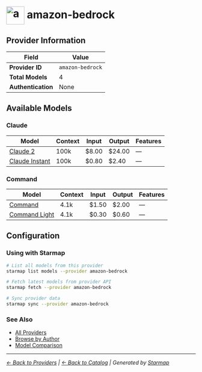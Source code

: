 # <img src="https://raw.githubusercontent.com/agentstation/starmap/master/internal/embedded/catalog/providers/amazon-bedrock/logo.svg" alt="amazon-bedrock logo" width="48" height="48" style="vertical-align: middle;"> amazon-bedrock
  
## Provider Information
  
| Field | Value |
|---------|---------|
| **Provider ID** | `amazon-bedrock` |
| **Total Models** | 4 |
| **Authentication** | None |

  
## Available Models
  
### Claude
  
| Model | Context | Input | Output | Features |
|---------|---------|---------|---------|---------|
| [Claude 2](./models/anthropic.claude-v2.md) | 100k | $8.00 | $24.00 | — |
| [Claude Instant](./models/anthropic.claude-instant-v1.md) | 100k | $0.80 | $2.40 | — |

  
### Command
  
| Model | Context | Input | Output | Features |
|---------|---------|---------|---------|---------|
| [Command](./models/cohere.command-text-v14.md) | 4.1k | $1.50 | $2.00 | — |
| [Command Light](./models/cohere.command-light-text-v14.md) | 4.1k | $0.30 | $0.60 | — |

  
## Configuration
  
### Using with Starmap
  
```bash
# List all models from this provider
starmap list models --provider amazon-bedrock

# Fetch latest models from provider API
starmap fetch --provider amazon-bedrock

# Sync provider data
starmap sync --provider amazon-bedrock
```
  
### See Also

- [All Providers](../)
- [Browse by Author](../../authors/)
- [Model Comparison](../../models/)


  
---
_[← Back to Providers](../) | [← Back to Catalog](../../) | Generated by [Starmap](https://github.com/agentstation/starmap)_
